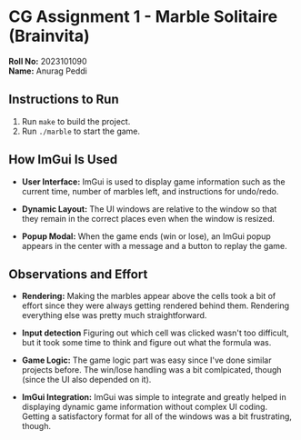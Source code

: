 # CG Assignment 1 - Marble Solitaire (Brainvita)

**Roll No:** 2023101090 \
**Name:** Anurag Peddi



## Instructions to Run
1. Run `make` to build the project.
2. Run `./marble` to start the game.

## How ImGui Is Used
- **User Interface:**
ImGui is used to display game information such as the current time, number of marbles left, and instructions for undo/redo.

- **Dynamic Layout:**
The UI windows are relative to the window so that they remain in the correct places even when the window is resized.

- **Popup Modal:**
When the game ends (win or lose), an ImGui popup appears in the center with a message and a button to replay the game.

## Observations and Effort
- **Rendering:**
Making the marbles appear above the cells took a bit of effort since they were always getting rendered behind them. Rendering everything else was pretty much straightforward.

- **Input detection**
Figuring out which cell was clicked wasn't too difficult, but it took some time to think and figure out what the formula was.

- **Game Logic:**
The game logic part was easy since I've done similar projects before. The win/lose handling was a bit comlpicated, though (since the UI also depended on it).

- **ImGui Integration:**
ImGui was simple to integrate and greatly helped in displaying dynamic game information without complex UI coding. Getting a satisfactory format for all of the windows was a bit frustrating, though.